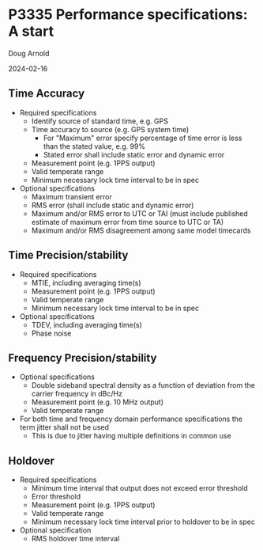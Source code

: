 # P3335 Performance specifications: A start

Doug Arnold

2024-02-16

## Time Accuracy

- Required specifications
  - Identify source of standard time, e.g. GPS
  - Time accuracy to source (e.g. GPS system time)
    - For "Maximum" error specify percentage of time error is less than the stated value, e.g. 99%
    - Stated error shall include static error and dynamic error
  - Measurement point (e.g. 1PPS output)
  - Valid temperate range
  - Minimum necessary lock time interval to be in spec
- Optional specifications
  - Maximum transient error
  - RMS error (shall include static and dynamic error)
  - Maximum and/or RMS error to UTC or TAI (must include published estimate of maximum error from time source to UTC or TA)
  - Maximum and/or RMS disagreement among same model timecards

## Time Precision/stability

- Required specifications
  - MTIE, including averaging time(s)
  - Measurement point (e.g. 1PPS output)
  - Valid temperate range
  - Minimum necessary lock time interval to be in spec
- Optional specifications
  - TDEV, including averaging time(s)
  - Phase noise

## Frequency Precision/stability

- Optional specifications
  - Double sideband spectral density as a function of deviation from the carrier frequency in dBc/Hz
  - Measurement point (e.g. 10 MHz output)
  - Valid temperate range
- For both time and frequency domain performance specifications the term jitter shall not be used
  - This is due to jitter having multiple definitions in common use

## Holdover

- Required specifications
  - Minimum time interval that output does not exceed error threshold
  - Error threshold
  - Measurement point (e.g. 1PPS output)
  - Valid temperate range
  - Minimum necessary lock time interval prior to holdover to be in spec
- Optional specification
  - RMS holdover time interval